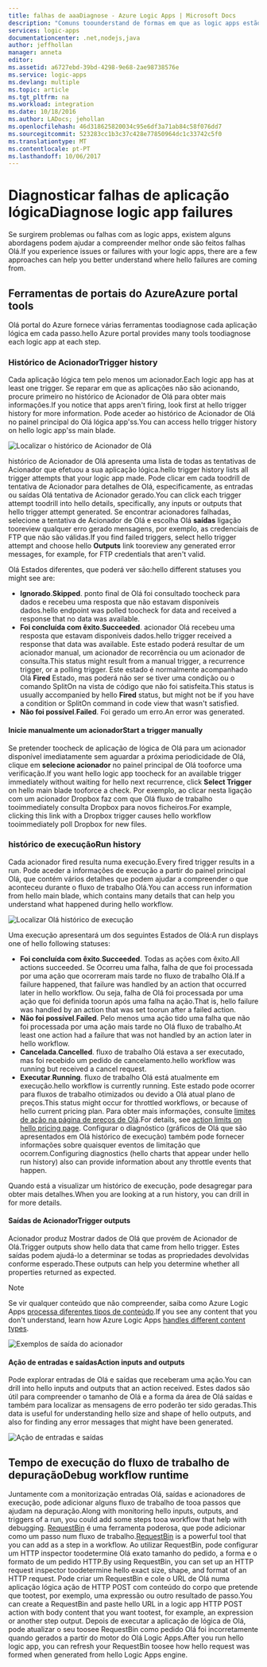 ```yaml
---
title: falhas de aaaDiagnose - Azure Logic Apps | Microsoft Docs
description: "Comuns toounderstand de formas em que as logic apps estão a falhar"
services: logic-apps
documentationcenter: .net,nodejs,java
author: jeffhollan
manager: anneta
editor: 
ms.assetid: a6727ebd-39bd-4298-9e68-2ae98738576e
ms.service: logic-apps
ms.devlang: multiple
ms.topic: article
ms.tgt_pltfrm: na
ms.workload: integration
ms.date: 10/18/2016
ms.author: LADocs; jehollan
ms.openlocfilehash: 46d318625820034c95e6df3a71ab84c58f076dd7
ms.sourcegitcommit: 523283cc1b3c37c428e77850964dc1c33742c5f0
ms.translationtype: MT
ms.contentlocale: pt-PT
ms.lasthandoff: 10/06/2017
---
```

# <a name="diagnose-logic-app-failures"></a><span data-ttu-id="9d4e1-103">Diagnosticar falhas de aplicação lógica</span><span class="sxs-lookup"><span data-stu-id="9d4e1-103">Diagnose logic app failures</span></span>
<span data-ttu-id="9d4e1-104">Se surgirem problemas ou falhas com as logic apps, existem alguns abordagens podem ajudar a compreender melhor onde são feitos falhas Olá.</span><span class="sxs-lookup"><span data-stu-id="9d4e1-104">If you experience issues or failures with your logic apps, there are a few approaches can help you better understand where hello failures are coming from.</span></span>  

## <a name="azure-portal-tools"></a><span data-ttu-id="9d4e1-105">Ferramentas de portais do Azure</span><span class="sxs-lookup"><span data-stu-id="9d4e1-105">Azure portal tools</span></span>
<span data-ttu-id="9d4e1-106">Olá portal do Azure fornece várias ferramentas toodiagnose cada aplicação lógica em cada passo.</span><span class="sxs-lookup"><span data-stu-id="9d4e1-106">hello Azure portal provides many tools toodiagnose each logic app at each step.</span></span>

### <a name="trigger-history"></a><span data-ttu-id="9d4e1-107">Histórico de Acionador</span><span class="sxs-lookup"><span data-stu-id="9d4e1-107">Trigger history</span></span>

<span data-ttu-id="9d4e1-108">Cada aplicação lógica tem pelo menos um acionador.</span><span class="sxs-lookup"><span data-stu-id="9d4e1-108">Each logic app has at least one trigger.</span></span> <span data-ttu-id="9d4e1-109">Se reparar em que as aplicações não são acionando, procure primeiro no histórico de Acionador de Olá para obter mais informações.</span><span class="sxs-lookup"><span data-stu-id="9d4e1-109">If you notice that apps aren't firing, look first at hello trigger history for more information.</span></span> <span data-ttu-id="9d4e1-110">Pode aceder ao histórico de Acionador de Olá no painel principal do Olá lógica app'ss.</span><span class="sxs-lookup"><span data-stu-id="9d4e1-110">You can access hello trigger history on hello logic app'ss main blade.</span></span>

![Localizar o histórico de Acionador de Olá][1]

<span data-ttu-id="9d4e1-112">histórico de Acionador de Olá apresenta uma lista de todas as tentativas de Acionador que efetuou a sua aplicação lógica.</span><span class="sxs-lookup"><span data-stu-id="9d4e1-112">hello trigger history lists all trigger attempts that your logic app made.</span></span> <span data-ttu-id="9d4e1-113">Pode clicar em cada toodrill de tentativa de Acionador para detalhes de Olá, especificamente, as entradas ou saídas Olá tentativa de Acionador gerado.</span><span class="sxs-lookup"><span data-stu-id="9d4e1-113">You can click each trigger attempt toodrill into hello details, specifically, any inputs or outputs that hello trigger attempt generated.</span></span> <span data-ttu-id="9d4e1-114">Se encontrar acionadores falhadas, selecione a tentativa de Acionador de Olá e escolha Olá **saídas** ligação tooreview qualquer erro gerado mensagens, por exemplo, as credenciais de FTP que não são válidas.</span><span class="sxs-lookup"><span data-stu-id="9d4e1-114">If you find failed triggers, select hello trigger attempt and choose hello **Outputs** link tooreview any generated error messages, for example, for FTP credentials that aren't valid.</span></span>

<span data-ttu-id="9d4e1-115">Olá Estados diferentes, que poderá ver são:</span><span class="sxs-lookup"><span data-stu-id="9d4e1-115">hello different statuses you might see are:</span></span>

* <span data-ttu-id="9d4e1-116">**Ignorado**.</span><span class="sxs-lookup"><span data-stu-id="9d4e1-116">**Skipped**.</span></span> <span data-ttu-id="9d4e1-117">ponto final de Olá foi consultado toocheck para dados e recebeu uma resposta que não estavam disponíveis dados.</span><span class="sxs-lookup"><span data-stu-id="9d4e1-117">hello endpoint was polled toocheck for data and received a response that no data was available.</span></span>
* <span data-ttu-id="9d4e1-118">**Foi concluída com êxito**.</span><span class="sxs-lookup"><span data-stu-id="9d4e1-118">**Succeeded**.</span></span> <span data-ttu-id="9d4e1-119">acionador Olá recebeu uma resposta que estavam disponíveis dados.</span><span class="sxs-lookup"><span data-stu-id="9d4e1-119">hello trigger received a response that data was available.</span></span> <span data-ttu-id="9d4e1-120">Este estado poderá resultar de um acionador manual, um acionador de recorrência ou um acionador de consulta.</span><span class="sxs-lookup"><span data-stu-id="9d4e1-120">This status might result from a manual trigger, a recurrence trigger, or a polling trigger.</span></span> <span data-ttu-id="9d4e1-121">Este estado é normalmente acompanhado Olá **Fired** Estado, mas poderá não ser se tiver uma condição ou o comando SplitOn na vista de código que não foi satisfeita.</span><span class="sxs-lookup"><span data-stu-id="9d4e1-121">This status is usually accompanied by hello **Fired** status, but might not be if you have a condition or SplitOn command in code view that wasn't satisfied.</span></span>
* <span data-ttu-id="9d4e1-122">**Não foi possível**.</span><span class="sxs-lookup"><span data-stu-id="9d4e1-122">**Failed**.</span></span> <span data-ttu-id="9d4e1-123">Foi gerado um erro.</span><span class="sxs-lookup"><span data-stu-id="9d4e1-123">An error was generated.</span></span>

#### <a name="start-a-trigger-manually"></a><span data-ttu-id="9d4e1-124">Inicie manualmente um acionador</span><span class="sxs-lookup"><span data-stu-id="9d4e1-124">Start a trigger manually</span></span>

<span data-ttu-id="9d4e1-125">Se pretender toocheck de aplicação de lógica de Olá para um acionador disponível imediatamente sem aguardar a próxima periodicidade de Olá, clique em **selecione acionador** no painel principal de Olá tooforce uma verificação.</span><span class="sxs-lookup"><span data-stu-id="9d4e1-125">If you want hello logic app toocheck for an available trigger immediately without waiting for hello next recurrence, click **Select Trigger** on hello main blade tooforce a check.</span></span> <span data-ttu-id="9d4e1-126">Por exemplo, ao clicar nesta ligação com um acionador Dropbox faz com que Olá fluxo de trabalho tooimmediately consulta Dropbox para novos ficheiros.</span><span class="sxs-lookup"><span data-stu-id="9d4e1-126">For example, clicking this link with a Dropbox trigger causes hello workflow tooimmediately poll Dropbox for new files.</span></span>

### <a name="run-history"></a><span data-ttu-id="9d4e1-127">histórico de execução</span><span class="sxs-lookup"><span data-stu-id="9d4e1-127">Run history</span></span>

<span data-ttu-id="9d4e1-128">Cada acionador fired resulta numa execução.</span><span class="sxs-lookup"><span data-stu-id="9d4e1-128">Every fired trigger results in a run.</span></span> <span data-ttu-id="9d4e1-129">Pode aceder a informações de execução a partir do painel principal Olá, que contém vários detalhes que podem ajudar a compreender o que aconteceu durante o fluxo de trabalho Olá.</span><span class="sxs-lookup"><span data-stu-id="9d4e1-129">You can access run information from hello main blade, which contains many details that can help you understand what happened during hello workflow.</span></span>

![Localizar Olá histórico de execução][2]

<span data-ttu-id="9d4e1-131">Uma execução apresentará um dos seguintes Estados de Olá:</span><span class="sxs-lookup"><span data-stu-id="9d4e1-131">A run displays one of hello following statuses:</span></span>

* <span data-ttu-id="9d4e1-132">**Foi concluída com êxito**.</span><span class="sxs-lookup"><span data-stu-id="9d4e1-132">**Succeeded**.</span></span> <span data-ttu-id="9d4e1-133">Todas as ações com êxito.</span><span class="sxs-lookup"><span data-stu-id="9d4e1-133">All actions succeeded.</span></span> <span data-ttu-id="9d4e1-134">Se Ocorreu uma falha, falha de que foi processada por uma ação que ocorreram mais tarde no fluxo de trabalho Olá.</span><span class="sxs-lookup"><span data-stu-id="9d4e1-134">If a failure happened, that failure was handled by an action that occurred later in hello workflow.</span></span> <span data-ttu-id="9d4e1-135">Ou seja, falha de Olá foi processada por uma ação que foi definida toorun após uma falha na ação.</span><span class="sxs-lookup"><span data-stu-id="9d4e1-135">That is, hello failure was handled by an action that was set toorun after a failed action.</span></span>
* <span data-ttu-id="9d4e1-136">**Não foi possível**.</span><span class="sxs-lookup"><span data-stu-id="9d4e1-136">**Failed**.</span></span> <span data-ttu-id="9d4e1-137">Pelo menos uma ação tido uma falha que não foi processada por uma ação mais tarde no Olá fluxo de trabalho.</span><span class="sxs-lookup"><span data-stu-id="9d4e1-137">At least one action had a failure that was not handled by an action later in hello workflow.</span></span>
* <span data-ttu-id="9d4e1-138">**Cancelada**.</span><span class="sxs-lookup"><span data-stu-id="9d4e1-138">**Cancelled**.</span></span> <span data-ttu-id="9d4e1-139">fluxo de trabalho Olá estava a ser executado, mas foi recebido um pedido de cancelamento.</span><span class="sxs-lookup"><span data-stu-id="9d4e1-139">hello workflow was running but received a cancel request.</span></span>
* <span data-ttu-id="9d4e1-140">**Executar**.</span><span class="sxs-lookup"><span data-stu-id="9d4e1-140">**Running**.</span></span> <span data-ttu-id="9d4e1-141">fluxo de trabalho Olá está atualmente em execução.</span><span class="sxs-lookup"><span data-stu-id="9d4e1-141">hello workflow is currently running.</span></span> <span data-ttu-id="9d4e1-142">Este estado pode ocorrer para fluxos de trabalho otimizados ou devido a Olá atual plano de preços.</span><span class="sxs-lookup"><span data-stu-id="9d4e1-142">This status might occur for throttled workflows, or because of hello current pricing plan.</span></span> <span data-ttu-id="9d4e1-143">Para obter mais informações, consulte [limites de ação na página de preços de Olá](https://azure.microsoft.com/pricing/details/app-service/plans/).</span><span class="sxs-lookup"><span data-stu-id="9d4e1-143">For details, see [action limits on hello pricing page](https://azure.microsoft.com/pricing/details/app-service/plans/).</span></span> <span data-ttu-id="9d4e1-144">Configurar o diagnóstico (gráficos de Olá que são apresentados em Olá histórico de execução) também pode fornecer informações sobre quaisquer eventos de limitação que ocorrem.</span><span class="sxs-lookup"><span data-stu-id="9d4e1-144">Configuring diagnostics (hello charts that appear under hello run history) also can provide information about any throttle events that happen.</span></span>

<span data-ttu-id="9d4e1-145">Quando está a visualizar um histórico de execução, pode desagregar para obter mais detalhes.</span><span class="sxs-lookup"><span data-stu-id="9d4e1-145">When you are looking at a run history, you can drill in for more details.</span></span>  

#### <a name="trigger-outputs"></a><span data-ttu-id="9d4e1-146">Saídas de Acionador</span><span class="sxs-lookup"><span data-stu-id="9d4e1-146">Trigger outputs</span></span>

<span data-ttu-id="9d4e1-147">Acionador produz Mostrar dados de Olá que provém de Acionador de Olá.</span><span class="sxs-lookup"><span data-stu-id="9d4e1-147">Trigger outputs show hello data that came from hello trigger.</span></span> <span data-ttu-id="9d4e1-148">Estes saídas podem ajudá-lo a determinar se todas as propriedades devolvidas conforme esperado.</span><span class="sxs-lookup"><span data-stu-id="9d4e1-148">These outputs can help you determine whether all properties returned as expected.</span></span>

> [!NOTE]
> <span data-ttu-id="9d4e1-149">Se vir qualquer conteúdo que não compreender, saiba como Azure Logic Apps [processa diferentes tipos de conteúdo](../logic-apps/logic-apps-content-type.md).</span><span class="sxs-lookup"><span data-stu-id="9d4e1-149">If you see any content that you don't understand, learn how Azure Logic Apps [handles different content types](../logic-apps/logic-apps-content-type.md).</span></span>
> 

![Exemplos de saída do acionador][3]

#### <a name="action-inputs-and-outputs"></a><span data-ttu-id="9d4e1-151">Ação de entradas e saídas</span><span class="sxs-lookup"><span data-stu-id="9d4e1-151">Action inputs and outputs</span></span>

<span data-ttu-id="9d4e1-152">Pode explorar entradas de Olá e saídas que receberam uma ação.</span><span class="sxs-lookup"><span data-stu-id="9d4e1-152">You can drill into hello inputs and outputs that an action received.</span></span> <span data-ttu-id="9d4e1-153">Estes dados são útil para compreender o tamanho de Olá e a forma da área de Olá saídas e também para localizar as mensagens de erro poderão ter sido geradas.</span><span class="sxs-lookup"><span data-stu-id="9d4e1-153">This data is useful for understanding hello size and shape of hello outputs, and also for finding any error messages that might have been generated.</span></span>

![Ação de entradas e saídas][4]

## <a name="debug-workflow-runtime"></a><span data-ttu-id="9d4e1-155">Tempo de execução do fluxo de trabalho de depuração</span><span class="sxs-lookup"><span data-stu-id="9d4e1-155">Debug workflow runtime</span></span>

<span data-ttu-id="9d4e1-156">Juntamente com a monitorização entradas Olá, saídas e acionadores de execução, pode adicionar alguns fluxo de trabalho de tooa passos que ajudam na depuração.</span><span class="sxs-lookup"><span data-stu-id="9d4e1-156">Along with monitoring hello inputs, outputs, and triggers of a run, you could add some steps tooa workflow that help with debugging.</span></span> 
<span data-ttu-id="9d4e1-157">[RequestBin](http://requestb.in) é uma ferramenta poderosa, que pode adicionar como um passo num fluxo de trabalho.</span><span class="sxs-lookup"><span data-stu-id="9d4e1-157">[RequestBin](http://requestb.in) is a powerful tool that you can add as a step in a workflow.</span></span> <span data-ttu-id="9d4e1-158">Ao utilizar RequestBin, pode configurar um HTTP inspector toodetermine Olá exato tamanho do pedido, a forma e o formato de um pedido HTTP.</span><span class="sxs-lookup"><span data-stu-id="9d4e1-158">By using RequestBin, you can set up an HTTP request inspector toodetermine hello exact size, shape, and format of an HTTP request.</span></span> <span data-ttu-id="9d4e1-159">Pode criar um RequestBin e cole o URL de Olá numa aplicação lógica ação de HTTP POST com conteúdo do corpo que pretende que tootest, por exemplo, uma expressão ou outro resultado de passo.</span><span class="sxs-lookup"><span data-stu-id="9d4e1-159">You can create a RequestBin and paste hello URL in a logic app HTTP POST action with body content that you want tootest, for example, an expression or another step output.</span></span> <span data-ttu-id="9d4e1-160">Depois de executar a aplicação de lógica de Olá, pode atualizar o seu toosee RequestBin como pedido Olá foi incorretamente quando gerados a partir do motor do Olá Logic Apps.</span><span class="sxs-lookup"><span data-stu-id="9d4e1-160">After you run hello logic app, you can refresh your RequestBin toosee how hello request was formed when generated from hello Logic Apps engine.</span></span>

<!-- image references -->
[1]: ./media/logic-apps-diagnosing-failures/triggerhistory.png
[2]: ./media/logic-apps-diagnosing-failures/runhistory.png
[3]: ./media/logic-apps-diagnosing-failures/triggeroutputslink.png
[4]: ./media/logic-apps-diagnosing-failures/actionoutputs.png
